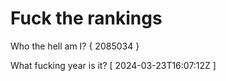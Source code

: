 # Fuck the rankings

Who the hell am I?
{ 2085034 }

What fucking year is it?
[ 2024-03-23T16:07:12Z ]
